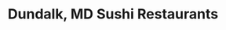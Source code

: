 ---
layout: city
title: Dundalk, MD Sushi Restaurants
permalink: /maryland/dundalk/
stateAbbr: MD
stateName: Maryland
cityName: Dundalk
---